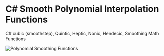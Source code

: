 # C# Smooth Polynomial Interpolation Functions
C# cubic (smoothstep), Quintic, Heptic, Nonic, Hendecic, Smoothing Math Functions

<img src="https://github.com/LTMX/Smoothing-Functions/blob/master/Polynomial%20Smoothing%20Functions.png" alt="Polynomial Smoothing Functions">

